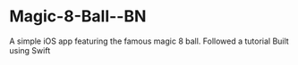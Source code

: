 # Magic-8-Ball--BN
A simple iOS app featuring the famous magic 8 ball. Followed a tutorial
Built using Swift

